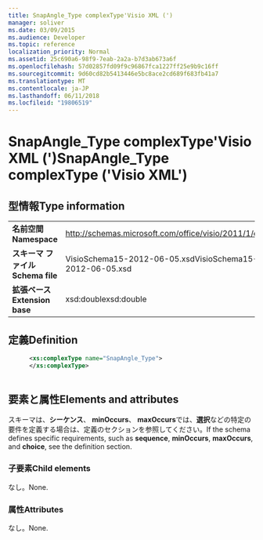 ```yaml
---
title: SnapAngle_Type complexType'Visio XML (')
manager: soliver
ms.date: 03/09/2015
ms.audience: Developer
ms.topic: reference
localization_priority: Normal
ms.assetid: 25c690a6-98f9-7eab-2a2a-b7d3ab673a6f
ms.openlocfilehash: 57d02857fd09f9c96867fca1227ff25e9b9c16ff
ms.sourcegitcommit: 9d60cd82b5413446e5bc8ace2cd689f683fb41a7
ms.translationtype: MT
ms.contentlocale: ja-JP
ms.lasthandoff: 06/11/2018
ms.locfileid: "19806519"
---
```

# <a name="snapangletype-complextype-visio-xml"></a><span data-ttu-id="848e9-102">SnapAngle_Type complexType'Visio XML (')</span><span class="sxs-lookup"><span data-stu-id="848e9-102">SnapAngle_Type complexType ('Visio XML')</span></span>

## <a name="type-information"></a><span data-ttu-id="848e9-103">型情報</span><span class="sxs-lookup"><span data-stu-id="848e9-103">Type information</span></span>

|||
|:-----|:-----|
|<span data-ttu-id="848e9-104">**名前空間**</span><span class="sxs-lookup"><span data-stu-id="848e9-104">**Namespace**</span></span> <br/> |http://schemas.microsoft.com/office/visio/2011/1/core  <br/> |
|<span data-ttu-id="848e9-105">**スキーマ ファイル**</span><span class="sxs-lookup"><span data-stu-id="848e9-105">**Schema file**</span></span> <br/> |<span data-ttu-id="848e9-106">VisioSchema15-2012-06-05.xsd</span><span class="sxs-lookup"><span data-stu-id="848e9-106">VisioSchema15-2012-06-05.xsd</span></span>  <br/> |
|<span data-ttu-id="848e9-107">**拡張ベース**</span><span class="sxs-lookup"><span data-stu-id="848e9-107">**Extension base**</span></span> <br/> |<span data-ttu-id="848e9-108">xsd:double</span><span class="sxs-lookup"><span data-stu-id="848e9-108">xsd:double</span></span>  <br/> |
   
## <a name="definition"></a><span data-ttu-id="848e9-109">定義</span><span class="sxs-lookup"><span data-stu-id="848e9-109">Definition</span></span>

```XML
      <xs:complexType name="SnapAngle_Type">
      </xs:complexType>
      
```

## <a name="elements-and-attributes"></a><span data-ttu-id="848e9-110">要素と属性</span><span class="sxs-lookup"><span data-stu-id="848e9-110">Elements and attributes</span></span>

<span data-ttu-id="848e9-111">スキーマは、**シーケンス**、 **minOccurs**、 **maxOccurs**では、**選択**などの特定の要件を定義する場合は、定義のセクションを参照してください。</span><span class="sxs-lookup"><span data-stu-id="848e9-111">If the schema defines specific requirements, such as **sequence**, **minOccurs**, **maxOccurs**, and **choice**, see the definition section.</span></span> 
  
### <a name="child-elements"></a><span data-ttu-id="848e9-112">子要素</span><span class="sxs-lookup"><span data-stu-id="848e9-112">Child elements</span></span>

<span data-ttu-id="848e9-113">なし。</span><span class="sxs-lookup"><span data-stu-id="848e9-113">None.</span></span>
  
### <a name="attributes"></a><span data-ttu-id="848e9-114">属性</span><span class="sxs-lookup"><span data-stu-id="848e9-114">Attributes</span></span>

<span data-ttu-id="848e9-115">なし。</span><span class="sxs-lookup"><span data-stu-id="848e9-115">None.</span></span>
  

